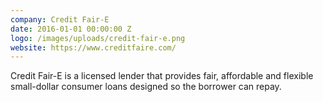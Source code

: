 ```yaml
---
company: Credit Fair-E
date: 2016-01-01 00:00:00 Z
logo: /images/uploads/credit-fair-e.png
website: https://www.creditfaire.com/
---
```

Credit Fair-E is a licensed lender that provides fair, affordable and flexible small-dollar consumer loans designed so the borrower can repay.